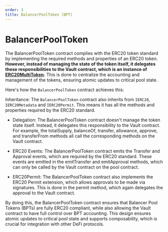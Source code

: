 ```yaml
---
order: 3
title: BalancerPoolToken (BPT)
---
```

# BalancerPoolToken


The BalancerPoolToken contract complies with the ERC20 token standard by implementing the required methods and properties of an ERC20 token. **However, instead of managing the state of the token itself, it delegates these responsibilities to the Vault contract, which is an instance of [ERC20MultiToken](../vault/features/erc20-multi-token.md).** This is done to centralize the accounting and management of the tokens, ensuring atomic updates to critical pool state. 

Here's how the `BalancerPoolToken` contract achieves this:

Inheritance: The `BalancerPoolToken` contract also inherits from `IERC20`, `IERC20Metadata` and `IERC20Permit`. This means it has all the methods and properties required by the ERC20 standard.

- Delegation: The BalancerPoolToken contract doesn't manage the token state itself. Instead, it delegates this responsibility to the Vault contract. For example, the totalSupply, balanceOf, transfer, allowance, approve, and transferFrom methods all call the corresponding methods on the Vault contract.

- ERC20 Events: The BalancerPoolToken contract emits the Transfer and Approval events, which are required by the ERC20 standard. These events are emitted in the emitTransfer and emitApproval methods, which can only be called by the Vault contract on the pool contract.

- ERC20Permit: The BalancerPoolToken contract also implements the ERC20 Permit extension, which allows approvals to be made via signatures. This is done in the permit method, which again delegates the approval to the Vault contract.

By doing this, the BalancerPoolToken contract ensures that Balancer Pool Tokens (BPTs) are fully ERC20 compliant, while also allowing the Vault contract to have full control over BPT accounting. This design ensures atomic updates to critical pool state and supports composability, which is crucial for integration with other DeFi protocols.

